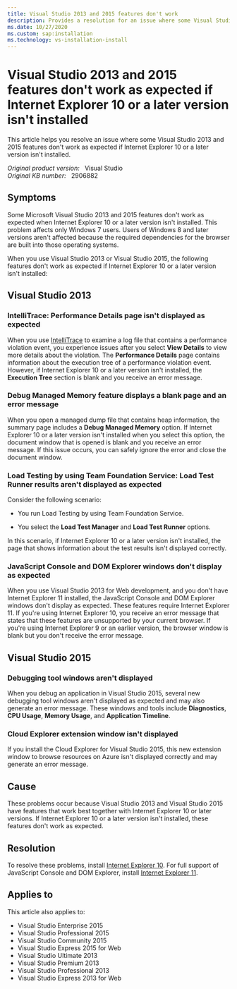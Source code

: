 ```yaml
---
title: Visual Studio 2013 and 2015 features don't work
description: Provides a resolution for an issue where some Visual Studio 2013 and 2015 features don't work as expected if Internet Explorer 10 or a later version isn't installed.
ms.date: 10/27/2020
ms.custom: sap:installation
ms.technology: vs-installation-install
---
```

# Visual Studio 2013 and 2015 features don't work as expected if Internet Explorer 10 or a later version isn't installed

This article helps you resolve an issue where some Visual Studio 2013 and 2015 features don't work as expected if Internet Explorer 10 or a later version isn't installed.

_Original product version:_ &nbsp; Visual Studio  
_Original KB number:_ &nbsp; 2906882

## Symptoms

Some Microsoft Visual Studio 2013 and 2015 features don't work as expected when Internet Explorer 10 or a later version isn't installed. This problem affects only Windows 7 users. Users of Windows 8 and later versions aren't affected because the required dependencies for the browser are built into those operating systems.

When you use Visual Studio 2013 or Visual Studio 2015, the following features don't work as expected if Internet Explorer 10 or a later version isn't installed:

## Visual Studio 2013

### IntelliTrace: Performance Details page isn't displayed as expected

When you use [IntelliTrace](/visualstudio/debugger/intellitrace) to examine a log file that contains a performance violation event, you experience issues after you select **View Details** to view more details about the violation. The **Performance Details** page contains information about the execution tree of a performance violation event. However, if Internet Explorer 10 or a later version isn't installed, the **Execution Tree** section is blank and you receive an error message.

### Debug Managed Memory feature displays a blank page and an error message

When you open a managed dump file that contains heap information, the summary page includes a **Debug Managed Memory** option. If Internet Explorer 10 or a later version isn't installed when you select this option, the document window that is opened is blank and you receive an error message. If this issue occurs, you can safely ignore the error and close the document window.

### Load Testing by using Team Foundation Service: Load Test Runner results aren't displayed as expected

Consider the following scenario:

- You run Load Testing by using Team Foundation Service.

- You select the **Load Test Manager**  and **Load Test Runner**  options.

In this scenario, if Internet Explorer 10 or a later version isn't installed, the page that shows information about the test results isn't displayed correctly.

### JavaScript Console and DOM Explorer windows don't display as expected

When you use Visual Studio 2013 for Web development, and you don't have Internet Explorer 11 installed, the JavaScript Console and DOM Explorer windows don't display as expected. These features require Internet Explorer 11. If you're using Internet Explorer 10, you receive an error message that states that these features are unsupported by your current browser. If you're using Internet Explorer 9 or an earlier version, the browser window is blank but you don't receive the error message.

## Visual Studio 2015

### Debugging tool windows aren't displayed

When you debug an application in Visual Studio 2015, several new debugging tool windows aren't displayed as expected and may also generate an error message. These windows and tools include **Diagnostics**, **CPU Usage**, **Memory Usage**, and **Application Timeline**.

### Cloud Explorer extension window isn't displayed

If you install the Cloud Explorer for Visual Studio 2015, this new extension window to browse resources on Azure isn't displayed correctly and may generate an error message.

## Cause

These problems occur because Visual Studio 2013 and Visual Studio 2015 have features that work best together with Internet Explorer 10 or later versions. If Internet Explorer 10 or a later version isn't installed, these features don't work as expected.

## Resolution

To resolve these problems, install [Internet Explorer 10](https://support.microsoft.com/topic/internet-explorer-downloads-d49e1f0d-571c-9a7b-d97e-be248806ca70). For full support of JavaScript Console and DOM Explorer, install [Internet Explorer 11](https://support.microsoft.com/office/internet-explorer-help-23360e49-9cd3-4dda-ba52-705336cc0de2?ui=en-US&rs=en-US&ad=US).

## Applies to

This article also applies to:

- Visual Studio Enterprise 2015
- Visual Studio Professional 2015
- Visual Studio Community 2015
- Visual Studio Express 2015 for Web
- Visual Studio Ultimate 2013
- Visual Studio Premium 2013
- Visual Studio Professional 2013
- Visual Studio Express 2013 for Web
